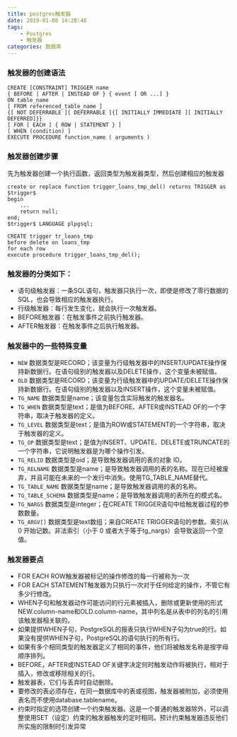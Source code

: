```yaml
---
title: postgres触发器
date: 2019-01-08 14:28:48
tags: 
    - Postgres
    - 触发器
categories: 数据库
---
```


###  触发器的创建语法

```
CREATE [CONSTRAINT] TRIGGER name 
{ BEFORE | AFTER | INSTEAD OF } { event [ OR ...] } 
ON table_name
[ FROM referenced_table_name ]
{[ NOT DEFERRABLE ][ DEFERRABLE ]{[ INITIALLY IMMEDIATE ][ INITIALLY DEFERRED]}} 
[ FOR [ EACH ] { ROW | STATEMENT } ]
[ WHEN (condition) ]
EXECUTE PROCEDURE function_name ( arguments )
```
<!-- more -->
### 触发器创建步骤

先为触发器创建一个执行函数，返回类型为触发器类型，然后创建相应的触发器

```
create or replace function trigger_loans_tmp_del() returns TRIGGER as $trigger$
begin
	...
	return null;
end;
$trigger$ LANGUAGE plpgsql;

CREATE trigger tr_loans_tmp
before delete on loans_tmp
for each row
execute procedure trigger_loans_tmp_del();
```

### 触发器的分类如下：

- 语句级触发器：一条SQL语句，触发器只执行一次，即使是修改了零行数据的SQL，也会导致相应的触发器执行。
- 行级触发器：每行发生变化，就会执行一次触发器。
- BEFORE触发器：在触发事件之前执行触发器。
- AFTER触发器：在触发事件之后执行触发器。

### 触发器中的一些特殊变量

- `NEW` 数据类型是RECORD；该变量为行级触发器中的INSERT/UPDATE操作保持新数据行。在语句级别的触发器以及DELETE操作，这个变量未被赋值。
- `OLD`  数据类型是RECORD；该变量为行级触发器中的UPDATE/DELETE操作保持新数据行。在语句级别的触发器以及INSERT操作，这个变量未被赋值。
- `TG_NAME`  数据类型是name；该变量包含实际触发的触发器名。
- `TG_WHEN`  数据类型是text；是值为BEFORE、AFTER或INSTEAD OF的一个字符串，取决于触发器的定义。
- `TG_LEVEL`  数据类型是text；是值为ROW或STATEMENT的一个字符串，取决于触发器的定义。
- `TG_OP` 数据类型是text；是值为INSERT、UPDATE、DELETE或TRUNCATE的一个字符串，它说明触发器是为哪个操作引发。
- `TG_RELID`  数据类型是oid；是导致触发器调用的表的对象 ID。
- `TG_RELNAME`  数据类型是name；是导致触发器调用的表的名称。现在已经被废弃，并且可能在未来的一个发行中消失。使用TG_TABLE_NAME替代。
- `TG_TABLE_NAME` 数据类型是name；是导致触发器调用的表的名称。
- `TG_TABLE_SCHEMA` 数据类型是name；是导致触发器调用的表所在的模式名。
- `TG_NARGS`  数据类型是integer；在CREATE TRIGGER语句中给触发器过程的参数数量。
- `TG_ARGV[]` 数据类型是text数组；来自CREATE TRIGGER语句的参数。索引从 0 开始记数。非法索引（小于 0 或者大于等于tg_nargs）会导致返回一个空值。


### 触发器要点

- FOR EACH ROW触发器被标记的操作修改的每一行被称为一次
- FOR EACH STATEMENT触发器为只执行一次对于任何给定的操作，不管它有多少行修改。
- WHEN子句和触发器动作可能访问的行元素被插入，删除或更新使用的形式NEW.column-name和OLD.column-name，其中列名是从表中的列名的引用该触发器相关联的。
- 如果提供WHEN子句，PostgreSQL的报表只执行WHEN子句为true的行。如果没有提供WHEN子句，PostgreSQL的语句执行的所有行。
- 如果有多个相同类型的触发器定义了相同的事件，他们将被触发名称是按字母顺序排列。
- BEFORE，AFTER或INSTEAD OF关键字决定何时触发动作将被执行，相对于插入，修改或移除相关的行。 
- 触发器表，它们与丢弃时自动删除。
- 要修改的表必须存在，在同一数据库中的表或视图，触发器被附加，必须使用表名而不使用database.tablename。
- 约束时指定的选项创建一个约束触发器。这是一个普通的触发器除外，可以调整使用SET（设定）约束的触发器触发的定时相同。预计约束触发器违反他们所实施的限制时引发异常